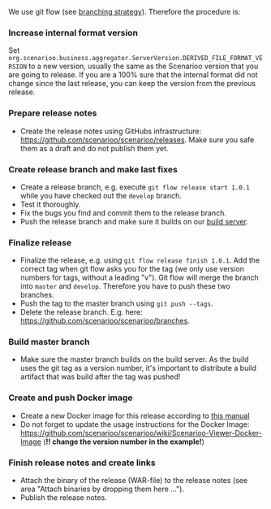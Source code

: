 We use git flow (see [branching strategy](Branching-strategy)). Therefore the procedure is:

### Increase internal format version

Set `org.scenarioo.business.aggregator.ServerVersion.DERIVED_FILE_FORMAT_VERSION` to a new version, usually the same as the Scenarioo version that you are going to release. If you are a 100% sure that the internal format did not change since the last release, you can keep the version from the previous release.

### Prepare release notes

* Create the release notes using GitHubs infrastructure: https://github.com/scenarioo/scenarioo/releases. Make sure you safe them as a draft and do not publish them yet.

### Create release branch and make last fixes

* Create a release branch, e.g. execute `git flow release start 1.0.1` while you have checked out the `develop` branch.
* Test it thoroughly.
* Fix the bugs you find and commit them to the release branch.
* Push the release branch and make sure it builds on our [build server](Build-Server).

### Finalize release
* Finalize the release, e.g. using `git flow release finish 1.0.1`. Add the correct tag when git flow asks you for the tag (we only use version numbers for tags, without a leading "v"). Git flow will merge the branch into `master` and `develop`. Therefore you have to push these two branches.
* Push the tag to the master branch using `git push --tags`.
* Delete the release branch. E.g. here: https://github.com/scenarioo/scenarioo/branches.

### Build master branch

* Make sure the master branch builds on the build server. As the build uses the git tag as a version number,
 it's important to distribute a build artifact that was build after the tag was pushed!

### Create and push Docker image

* Create a new Docker image for this release according to [this manual](Building-the-Docker-Image)
* Do not forget to update the usage instructions for the Docker Image:     
    https://github.com/scenarioo/scenarioo/wiki/Scenarioo-Viewer-Docker-Image 
    (**!! change the version number in the example!**)

### Finish release notes and create links
* Attach the binary of the release (WAR-file) to the release notes (see area "Attach binaries by dropping them here ...").
* Publish the release notes.